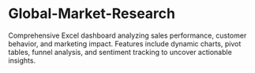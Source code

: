 # Global-Market-Research
Comprehensive Excel dashboard analyzing sales performance, customer behavior, and marketing impact. Features include dynamic charts, pivot tables, funnel analysis, and sentiment tracking to uncover actionable insights.
